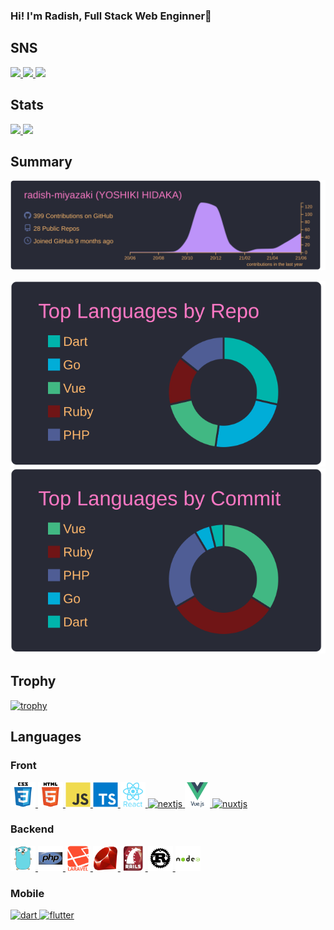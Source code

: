 ### Hi! I'm Radish, Full Stack Web Enginner👋

## SNS
<p align="left"> 
  <a href="https://github.com/radish-miyazaki/radish-miyazaki/">
    <img src="https://komarev.com/ghpvc/?username=radish-miyazaki"/>
  </a>
  <a href="http://twitter.com/ruby_engineer">
    <img height="20" src="https://img.shields.io/twitter/follow/ruby_engineer?label=Twitter&logo=twitter&style=flat" />
  </a>
  <a href="https://github.com/radish-miyazaki">
    <img height="20" src="https://img.shields.io/github/followers/radish-miyazaki?label=follow&logo=github&style=flat" />
  </a>
</p>

## Stats
<a href="https://github.com/anuraghazra/github-readme-stats">
  <img src="https://github-readme-stats.vercel.app/api?username=radish-miyazaki&layout=compact&count_private=true&theme=dracula" />
  <img src="https://github-readme-stats.vercel.app/api/top-langs/?username=radish-miyazaki&layout=compact&langs_count=8&theme=dracula" />
</a>

## Summary
[![](https://raw.githubusercontent.com/radish-miyazaki/radish-miyazaki/master/profile-summary-card-output/dracula/0-profile-details.svg)](https://github.com/vn7n24fzkq/github-profile-summary-cards)

[![](https://raw.githubusercontent.com/radish-miyazaki/radish-miyazaki/master/profile-summary-card-output/dracula/1-repos-per-language.svg)](https://github.com/vn7n24fzkq/github-profile-summary-cards)
[![](https://raw.githubusercontent.com/radish-miyazaki/radish-miyazaki/master/profile-summary-card-output/dracula/2-most-commit-language.svg)](https://github.com/vn7n24fzkq/github-profile-summary-cards)

## Trophy
[![trophy](https://github-profile-trophy.vercel.app/?username=radish-miyazaki&rank=SECRET,SSS,SS,S,AAA,AA,A,B,C&theme=dracula)](https://github.com/ryo-ma/github-profile-trophy)

## Languages

### Front
<p>
  <a href="https://www.w3schools.com/css/" target="_blank"> 
    <img src="https://raw.githubusercontent.com/devicons/devicon/master/icons/css3/css3-original-wordmark.svg" alt="css3" width="40" height="40"/>
  </a>
   <a href="https://www.w3.org/html/" target="_blank"> 
     <img src="https://raw.githubusercontent.com/devicons/devicon/master/icons/html5/html5-original-wordmark.svg" alt="html5" width="40" height="40"/>
  </a>
  <a href="https://developer.mozilla.org/en-US/docs/Web/JavaScript" target="_blank"> 
    <img src="https://raw.githubusercontent.com/devicons/devicon/master/icons/javascript/javascript-original.svg" alt="javascript" width="40" height="40"/>
  </a> 
  <a href="https://www.typescriptlang.org/" target="_blank">
    <img src="https://raw.githubusercontent.com/devicons/devicon/master/icons/typescript/typescript-original.svg" alt="typescript" width="40" height="40"/> 
  </a> 
   <a href="https://reactjs.org/" target="_blank"> 
     <img src="https://raw.githubusercontent.com/devicons/devicon/master/icons/react/react-original-wordmark.svg" alt="react" width="40" height="40"/>
  </a>
  <a href="https://nextjs.org/" target="_blank"> 
    <img src="https://cdn.worldvectorlogo.com/logos/nextjs-3.svg" alt="nextjs" width="40" height="40"/> 
  </a>
  <a href="https://vuejs.org/" target="_blank">
    <img src="https://raw.githubusercontent.com/devicons/devicon/master/icons/vuejs/vuejs-original-wordmark.svg" alt="vuejs" width="40" height="40"/> 
  </a> 
  <a href="https://nuxtjs.org/" target="_blank"> 
    <img src="https://www.vectorlogo.zone/logos/nuxtjs/nuxtjs-icon.svg" alt="nuxtjs" width="40" height="40"/> 
  </a> 
</p>  
  
### Backend
<p>
  <a href="https://golang.org" target="_blank"> 
     <img src="https://raw.githubusercontent.com/devicons/devicon/master/icons/go/go-original.svg" alt="go" width="40" height="40"/> 
  </a> 
  <a href="https://www.php.net" target="_blank"> 
    <img src="https://raw.githubusercontent.com/devicons/devicon/master/icons/php/php-original.svg" alt="php" width="40" height="40"/> 
  </a> 
  <a href="https://laravel.com/" target="_blank"> 
    <img src="https://raw.githubusercontent.com/devicons/devicon/master/icons/laravel/laravel-plain-wordmark.svg" alt="laravel" width="40" height="40"/>
  </a>
  <a href="https://www.ruby-lang.org/en/" target="_blank"> 
    <img src="https://raw.githubusercontent.com/devicons/devicon/master/icons/ruby/ruby-original.svg" alt="ruby" width="40" height="40"/> 
  </a>
  <a href="https://rubyonrails.org" target="_blank"> 
    <img src="https://raw.githubusercontent.com/devicons/devicon/master/icons/rails/rails-original-wordmark.svg" alt="rails" width="40" height="40"/> 
  </a>
  <a href="https://www.rust-lang.org" target="_blank"> 
    <img src="https://raw.githubusercontent.com/devicons/devicon/master/icons/rust/rust-plain.svg" alt="rust" width="40" height="40"/> 
  </a> 
   <a href="https://nodejs.org" target="_blank"> 
     <img src="https://raw.githubusercontent.com/devicons/devicon/master/icons/nodejs/nodejs-original-wordmark.svg" alt="nodejs" width="40" height="40"/> 
  </a> 
</p>  

### Mobile
<p>
  <a href="https://dart.dev" target="_blank"> 
    <img src="https://www.vectorlogo.zone/logos/dartlang/dartlang-icon.svg" alt="dart" width="40" height="40"/> 
  </a>
  <a href="https://flutter.dev" target="_blank"> 
    <img src="https://www.vectorlogo.zone/logos/flutterio/flutterio-icon.svg" alt="flutter" width="40" height="40"/>   </a>
</p>
